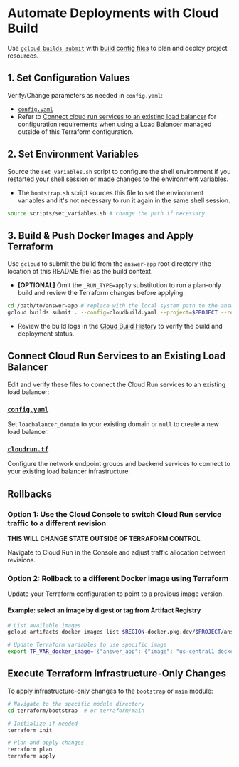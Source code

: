 # Automate Deployments with Cloud Build

Use [`gcloud builds submit`](https://cloud.google.com/build/docs/running-builds/submit-build-via-cli-api) with [build config files](https://cloud.google.com/build/docs/configuring-builds/create-basic-configuration) to plan and deploy project resources.

## 1. Set Configuration Values

Verify/Change parameters as needed in `config.yaml`:
- [`config.yaml`](../../src/answer_app/config.yaml)
- Refer to [Connect cloud run services to an existing load balancer](#connect-cloud-run-services-to-an-existing-load-balancer) for configuration requirements when using a Load Balancer managed outside of this Terraform configuration.

## 2. Set Environment Variables

Source the `set_variables.sh` script to configure the shell environment if you restarted your shell session or made changes to the environment variables.

- The `bootstrap.sh` script sources this file to set the environment variables and it's not necessary to run it again in the same shell session.

```sh
source scripts/set_variables.sh # change the path if necessary
```

## 3. Build & Push Docker Images and Apply Terraform

Use `gcloud` to submit the build from the `answer-app` root directory (the location of this README file) as the build context.

- **[OPTIONAL]** Omit the `_RUN_TYPE=apply` substitution to run a plan-only build and review the Terraform changes before applying.

```sh
cd /path/to/answer-app # replace with the local system path to the answer-app root directory
gcloud builds submit . --config=cloudbuild.yaml --project=$PROJECT --region=$REGION --substitutions="_RUN_TYPE=apply"
```

- Review the build logs in the [Cloud Build History](https://cloud.google.com/build/docs/view-build-results) to verify the build and deployment status.

## Connect Cloud Run Services to an Existing Load Balancer

Edit and verify these files to connect the Cloud Run services to an existing load balancer:

### [`config.yaml`](../../src/answer_app/config.yaml#L42)

Set `loadbalancer_domain` to your existing domain or `null` to create a new load balancer.

### [`cloudrun.tf`](../../terraform/modules/answer-app/cloudrun.tf#L87)

Configure the network endpoint groups and backend services to connect to your existing load balancer infrastructure.

## Rollbacks

### Option 1: Use the Cloud Console to switch Cloud Run service traffic to a different revision

**THIS WILL CHANGE STATE OUTSIDE OF TERRAFORM CONTROL**

Navigate to Cloud Run in the Console and adjust traffic allocation between revisions.

### Option 2: Rollback to a different Docker image using Terraform

Update your Terraform configuration to point to a previous image version.

#### Example: select an image by digest or tag from Artifact Registry

```sh
# List available images
gcloud artifacts docker images list $REGION-docker.pkg.dev/$PROJECT/answer-app-repo/answer-app --include-tags

# Update Terraform variables to use specific image
export TF_VAR_docker_image='{"answer_app": {"image": "us-central1-docker.pkg.dev/my-project/answer-app-repo/answer-app@sha256:abc123..."}}'
```

## Execute Terraform Infrastructure-Only Changes

To apply infrastructure-only changes to the `bootstrap` or `main` module:

```sh
# Navigate to the specific module directory
cd terraform/bootstrap  # or terraform/main

# Initialize if needed
terraform init

# Plan and apply changes
terraform plan
terraform apply
```